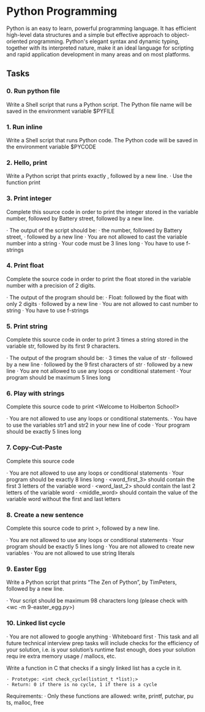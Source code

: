 # Python Programming

Python is an easy to learn, powerful programming language. It has efficient high-level data structures and a simple but effective approach to object-oriented programming. Python's elegant syntax and dynamic typing, together with its interpreted nature, make it an ideal language for scripting and rapid application development in many areas and on most platforms.

## Tasks

### 0. Run python file
Write a Shell script that runs a Python script.
The Python file name will be saved in the environment variable $PYFILE

### 1. Run inline
Write a Shell script that runs Python code.
The Python code will be saved in the environment variable $PYCODE

### 2. Hello, print
Write a Python script that prints exactly <Programming is like building a multilingual puzzle>, followed by a new line.
	· Use the function print

### 3. Print integer
Complete this source code in order to print the integer stored in the variable number, followed by Battery street, followed by a new line.

· The output of the script should be:
	· the number, followed by Battery street,
	· followed by a new line
· You are not allowed to cast the variable number into a string
· Your code must be 3 lines long
· You have to use f-strings

### 4. Print float
Complete the source code in order to print the float stored in the variable number with a precision of 2 digits.

· The output of the program should be:
	· Float:  followed by the float with only 2 digits
	· followed by a new line
· You are not allowed to cast number to string
· You have to use f-strings

### 5. Print string
Complete this source code in order to print 3 times a string stored in the variable str, followed by its first 9 characters.

· The output of the program should be:
	· 3 times the value of str
	· followed by a new line
	· followed by the 9 first characters of str
	· followed by a new line
· You are not allowed to use any loops or conditional statement
· Your program should be maximum 5 lines long

### 6. Play with strings
Complete this source code to print <Welcome to Holberton School!>

· You are not allowed to use any loops or conditional statements.
· You have to use the variables str1 and str2 in your new line of code
· Your program should be exactly 5 lines long

### 7. Copy-Cut-Paste
Complete this source code

· You are not allowed to use any loops or conditional statements
· Your program should be exactly 8 lines long
· <word_first_3> should contain the first 3 letters of the variable word
· <word_last_2> should contain the last 2 letters of the variable word
· <middle_word> should contain the value of the variable word without the first and last letters

### 8. Create a new sentence
Complete this source code to print <object-oriented programming with Python>>, followed by a new line.


· You are not allowed to use any loops or conditional statements
· Your program should be exactly 5 lines long
· You are not allowed to create new variables
· You are not allowed to use string literals

### 9. Easter Egg
Write a Python script that prints “The Zen of Python”, by TimPeters, followed by a new line.

· Your script should be maximum 98 characters long (please check with <wc -m 9-easter_egg.py>)

### 10. Linked list cycle
<Technical interview preparation:>
	· You are not allowed to google anything
	· Whiteboard first
	· This task and all future technical interview prep tasks will 		include checks for the efficiency of your solution, i.e. is 	      your solution’s runtime fast enough, does your solution requ	    ire extra memory usage / mallocs, etc.

Write a function in C that checks if a singly linked list has a cycle in it.

	· Prototype: <int check_cycle(listint_t *list);>
	· Return: 0 if there is no cycle, 1 if there is a cycle

Requirements:
	· Only these functions are allowed: write, printf, putchar, pu	        ts, malloc, free

